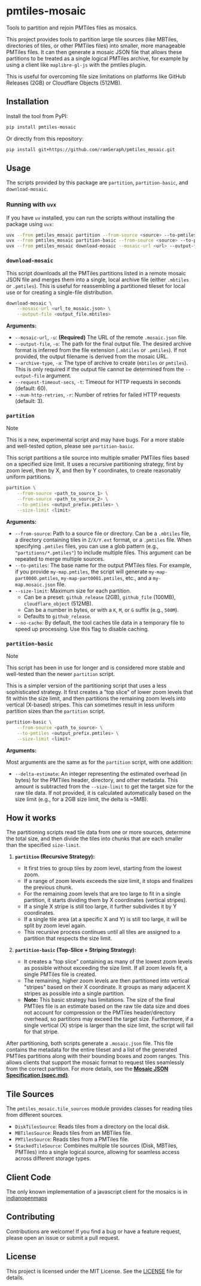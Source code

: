 # pmtiles-mosaic

Tools to partition and rejoin PMTiles files as mosaics.

This project provides tools to partition large tile sources (like MBTiles, directories of tiles, or other PMTiles files) into smaller, more manageable PMTiles files. It can then generate a mosaic JSON file that allows these partitions to be treated as a single logical PMTiles archive, for example by using a client like `maplibre-gl-js` with the pmtiles plugin.

This is useful for overcoming file size limitations on platforms like GitHub Releases (2GB) or Cloudflare Objects (512MB).

## Installation

Install the tool from PyPI:

```bash
pip install pmtiles-mosaic
```

Or directly from this repository:

```bash
pip install git+https://github.com/ramSeraph/pmtiles_mosaic.git
```

## Usage

The scripts provided by this package are `partition`, `partition-basic`, and `download-mosaic`.

### Running with `uvx`

If you have `uv` installed, you can run the scripts without installing the package using `uvx`:

```bash
uvx --from pmtiles_mosaic partition --from-source <source> --to-pmtiles <output.pmtiles>
uvx --from pmtiles_mosaic partition-basic --from-source <source> --to-pmtiles <output.pmtiles>
uvx --from pmtiles_mosaic download-mosaic --mosaic-url <url> --output-file <output>
```

### `download-mosaic`

This script downloads all the PMTiles partitions listed in a remote mosaic JSON file and merges them into a single, local archive file (either `.mbtiles` or `.pmtiles`). This is useful for reassembling a partitioned tileset for local use or for creating a single-file distribution.

```bash
download-mosaic \
    --mosaic-url <url_to_mosaic.json> \
    --output-file <output_file.mbtiles>
```

**Arguments:**

*   `--mosaic-url`, `-u`: **(Required)** The URL of the remote `.mosaic.json` file.
*   `--output-file`, `-o`: The path for the final output file. The desired archive format is inferred from the file extension (`.mbtiles` or `.pmtiles`). If not provided, the output filename is derived from the mosaic URL.
*   `--archive-type`, `-a`: The type of archive to create (`mbtiles` or `pmtiles`). This is only required if the output file cannot be determined from the `--output-file` argument.
*   `--request-timeout-secs`, `-t`: Timeout for HTTP requests in seconds (default: 60).
*   `--num-http-retries`, `-r`: Number of retries for failed HTTP requests (default: 3).

### `partition`

> [!NOTE]
> This is a new, experimental script and may have bugs. For a more stable and well-tested option, please see `partition-basic`.

This script partitions a tile source into multiple smaller PMTiles files based on a specified size limit. It uses a recursive partitioning strategy, first by zoom level, then by X, and then by Y coordinates, to create reasonably uniform partitions.

```bash
partition \
    --from-source <path_to_source_1> \
    --from-source <path_to_source_2> \
    --to-pmtiles <output_prefix.pmtiles> \
    --size-limit <limit>
```

**Arguments:**

*   `--from-source`: Path to a source file or directory. Can be a `.mbtiles` file, a directory containing tiles in `Z/X/Y.ext` format, or a `.pmtiles` file. When specifying `.pmtiles` files, you can use a glob pattern (e.g., `"partitions/*.pmtiles"`) to include multiple files. This argument can be repeated to merge multiple sources.
*   `--to-pmtiles`: The base name for the output PMTiles files. For example, if you provide `my-map.pmtiles`, the script will generate `my-map-part0000.pmtiles`, `my-map-part0001.pmtiles`, etc., and a `my-map.mosaic.json` file.
*   `--size-limit`: Maximum size for each partition.
    *   Can be a preset: `github_release` (2GB), `github_file` (100MB), `cloudflare_object` (512MB).
    *   Can be a number in bytes, or with a `K`, `M`, or `G` suffix (e.g., `500M`).
    *   Defaults to `github_release`.
*   `--no-cache`: By default, the tool caches tile data in a temporary file to speed up processing. Use this flag to disable caching.

### `partition-basic`

> [!NOTE]
> This script has been in use for longer and is considered more stable and well-tested than the newer `partition` script.

This is a simpler version of the partitioning script that uses a less sophisticated strategy. It first creates a "top slice" of lower zoom levels that fit within the size limit, and then partitions the remaining zoom levels into vertical (X-based) stripes. This can sometimes result in less uniform partition sizes than the `partition` script.

```bash
partition-basic \
    --from-source <path_to_source> \
    --to-pmtiles <output_prefix.pmtiles> \
    --size-limit <limit>
```

**Arguments:**

Most arguments are the same as for the `partition` script, with one addition:

*   `--delta-estimate`: An integer representing the estimated overhead (in bytes) for the PMTiles header, directory, and other metadata. This amount is subtracted from the `--size-limit` to get the target size for the raw tile data. If not provided, it is calculated automatically based on the size limit (e.g., for a 2GB size limit, the delta is ~5MB).

## How it works

The partitioning scripts read tile data from one or more sources, determine the total size, and then divide the tiles into chunks that are each smaller than the specified `size-limit`.

1.  **`partition` (Recursive Strategy):**
    *   It first tries to group tiles by zoom level, starting from the lowest zoom.
    *   If a range of zoom levels exceeds the size limit, it stops and finalizes the previous chunk.
    *   For the remaining zoom levels that are too large to fit in a single partition, it starts dividing them by X coordinates (vertical stripes).
    *   If a single X stripe is still too large, it further subdivides it by Y coordinates.
    *   If a single tile area (at a specific X and Y) is still too large, it will be split by zoom level again.
    *   This recursive process continues until all tiles are assigned to a partition that respects the size limit.

2.  **`partition-basic` (Top-Slice + Striping Strategy):**
    *   It creates a "top slice" containing as many of the lowest zoom levels as possible without exceeding the size limit. If all zoom levels fit, a single PMTiles file is created.
    *   The remaining, higher zoom levels are then partitioned into vertical "stripes" based on their X coordinate. It groups as many adjacent X stripes as possible into a single partition.
    *   **Note:** This basic strategy has limitations. The size of the final PMTiles file is an estimate based on the raw tile data size and does not account for compression or the PMTiles header/directory overhead, so partitions may exceed the target size. Furthermore, if a single vertical (X) stripe is larger than the size limit, the script will fail for that stripe.

After partitioning, both scripts generate a `.mosaic.json` file. This file contains the metadata for the entire tileset and a list of the generated PMTiles partitions along with their bounding boxes and zoom ranges. This allows clients that support the mosaic format to request tiles seamlessly from the correct partition. For more details, see the [**Mosaic JSON Specification (spec.md)**](./spec.md).


## Tile Sources

The `pmtiles_mosaic.tile_sources` module provides classes for reading tiles from different sources.

-   `DiskTilesSource`: Reads tiles from a directory on the local disk.
-   `MBTilesSource`: Reads tiles from an MBTiles file.
-   `PMTilesSource`: Reads tiles from a PMTiles file.
-   `StackedTileSource`: Combines multiple tile sources (Disk, MBTiles, PMTiles) into a single logical source, allowing for seamless access across different storage types.

## Client Code

The only known implementation of a javascript client for the mosaics is in [indianopenmaps](https://github.com/ramSeraph/indianopenmaps/blob/main/server/mosaic_handler.js)


## Contributing

Contributions are welcome! If you find a bug or have a feature request, please open an issue or submit a pull request.

## License

This project is licensed under the MIT License. See the [LICENSE](./LICENSE) file for details.
